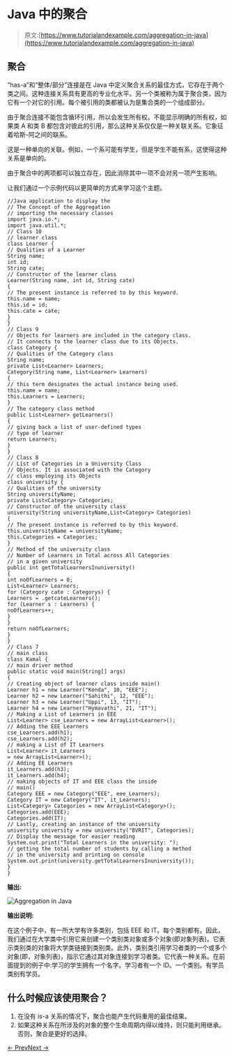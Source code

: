 # Java 中的聚合

> 原文:[https://www.tutorialandexample.com/aggregation-in-java](https://www.tutorialandexample.com/aggregation-in-java)

## 聚合

“has-a”和“整体/部分”连接是在 Java 中定义聚合关系的最佳方式，它存在于两个类之间。这种连接关系具有更高的专业化水平。另一个类被称为属于聚合类，因为它有一个对它的引用。每个被引用的类都被认为是集合类的一个组成部分。

由于聚合连接不能包含循环引用，所以会发生所有权。不能显示明确的所有权，如果类 A 和类 B 都包含对彼此的引用，那么这种关系仅仅是一种关联关系。它象征着哈斯-阿之间的联系。

这是一种单向的关联。例如，一个系可能有学生，但是学生不能有系，这使得这种关系是单向的。

由于聚合中的两项都可以独立存在，因此消除其中一项不会对另一项产生影响。

让我们通过一个示例代码以更简单的方式来学习这个主题。

```
//Java application to display the
// The Concept of the Aggregation
// importing the necessary classes
import java.io.*;
import java.util.*;
// Class 10
// learner class
class Learner {
// Qualities of a Learner
String name;
int id;
String cate;
// Constructor of the learner class
Learner(String name, int id, String cate)
{
// The present instance is referred to by this keyword.
this.name = name;
this.id = id;
this.cate = cate;
}
}
// Class 9
// Objects for learners are included in the category class.
// It connects to the learner class due to its Objects.
class Category {
// Qualities of the Category class
String name;
private List<Learner> Learners;
Category(String name, List<Learner> Learners)
{
// this term designates the actual instance being used.
this.name = name;
this.Learners = Learners;
}
// The category class method
public List<Learner> getLearners()
{
// giving back a list of user-defined types
// type of learner
return Learners;
}
}
// Class 8
// List of Categories in a University Class
// Objects. It is associated with the Category
// class employing its Objects
class university {
// Qualities of the university
String universityName;
private List<Category> Categories;
// Constructor of the university class
university(String universityName,List<Category> Categories)
{
// The present instance is referred to by this keyword.
this.universityName = universityName;
this.Categories = Categories;
}
// Method of the university class
// Number of Learners in Total across All Categories
// in a given university
public int getTotalLearnersInuniversity()
{
int noOfLearners = 0;
List<Learner> Learners;
for (Category cate : Categorys) {
Learners = .getcateLearners();
for (Learner s : Learners) {
noOfLearners++;
}
}
return noOfLearners;
}
}
// Class 7
// main class
class Kamal {
// main driver method
public static void main(String[] args)
{
// Creating object of learner class inside main()
Learner h1 = new Learner("Konda", 10, "EEE");
Learner h2 = new Learner("Sahithi", 12, "EEE");
Learner h3 = new Learner("Uppi", 13, "IT");
Learner h4 = new Learner("Hymavathi", 21, "IT");
// Making a List of Learners in EEE
List<Learner> cse_Learners = new ArrayList<Learner>();
// Adding the EEE Learners
cse_Learners.add(h1);
cse_Learners.add(h2);
// making a List of IT Learners
List<Learner> it_Learners
= new ArrayList<Learner>();
// Adding EE Learners
it_Learners.add(h3);
it_Learners.add(h4);
// making objects of IT and EEE class the inside
// main()
Category EEE = new Category("EEE", eee_Learners);
Category IT = new Category("IT", it_Learners);
List<Category> Categories = new ArrayList<Category>();
Categories.add(EEE);
Categories.add(IT);
// Lastly, creating an instance of the university
university university = new university("BVRIT", Categories);
// Display the message for easier reading
System.out.print("Total Learners in the university: ");
// getting the total number of students by calling a method
// in the university and printing on console
System.out.print(university.getTotalLearnersInuniversity());
}
} 
```

**输出:**

![Aggregation in Java](../Images/2f6839883528ec04b5ba1a10dedb8c76.png)  

**输出说明:**

在这个例子中，有一所大学有许多类别，包括 EEE 和 IT。每个类别都有。因此，我们通过在大学类中引用它来创建一个类别类对象或多个对象(即对象列表)。它表示类别类的对象将大学类链接到类别类。此外，类别类引用学习者类的一个或多个对象(即，对象列表)，指示它通过其对象连接到学习者类。它代表一种关系。在前面提到的例子中:学习的学生拥有一个名字。学习者有一个 ID。一个类别。有学员类别有学员。

## 什么时候应该使用聚合？

1.  在没有 is-a 关系的情况下，聚合也能产生代码重用的最佳结果。
2.  如果这种关系在所涉及的对象的整个生命周期内得以维持，则只能利用继承。否则，聚合是更好的选择。

[← Prev](/object-oriented-programming)[Next →](/constructor-chaining-and-constructor-overloading-in-java")
